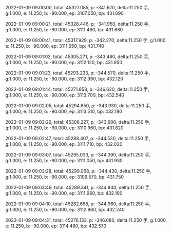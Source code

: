 2022-01-09 09:00:00, total: 45327.085, p: -341.670, delta:11.250 手, g:1.000, e: 11.250, b: -90.000, ep: 3107.050, bp: 431.090

2022-01-09 09:00:21, total: 45328.446, p: -341.950, delta:11.250 手, g:1.000, e: 11.250, b: -90.000, ep: 3111.490, bp: 431.680

2022-01-09 09:00:41, total: 45317.929, p: -342.270, delta:11.250 手, g:1.000, e: 11.250, b: -90.000, ep: 3111.650, bp: 431.740

2022-01-09 09:01:02, total: 45305.271, p: -343.480, delta:11.250 手, g:1.000, e: 11.250, b: -90.000, ep: 3112.120, bp: 431.950

2022-01-09 09:01:23, total: 45293.233, p: -344.570, delta:11.250 手, g:1.000, e: 11.250, b: -90.000, ep: 3112.390, bp: 432.120

2022-01-09 09:01:44, total: 45271.858, p: -346.620, delta:11.250 手, g:1.000, e: 11.250, b: -90.000, ep: 3113.700, bp: 432.540

2022-01-09 09:02:05, total: 45294.650, p: -343.930, delta:11.250 手, g:1.000, e: 11.250, b: -90.000, ep: 3113.510, bp: 432.180

2022-01-09 09:02:26, total: 45306.227, p: -343.600, delta:11.250 手, g:1.000, e: 11.250, b: -90.000, ep: 3110.960, bp: 431.820

2022-01-09 09:02:47, total: 45288.407, p: -344.530, delta:11.250 手, g:1.000, e: 11.250, b: -90.000, ep: 3111.710, bp: 432.030

2022-01-09 09:03:07, total: 45295.033, p: -344.390, delta:11.250 手, g:1.000, e: 11.250, b: -90.000, ep: 3111.050, bp: 431.930

2022-01-09 09:03:28, total: 45299.068, p: -344.430, delta:11.250 手, g:1.000, e: 11.250, b: -90.000, ep: 3109.570, bp: 431.750

2022-01-09 09:03:49, total: 45289.341, p: -344.840, delta:11.250 手, g:1.000, e: 11.250, b: -90.000, ep: 3111.960, bp: 432.100

2022-01-09 09:04:10, total: 45282.658, p: -344.960, delta:11.250 手, g:1.000, e: 11.250, b: -90.000, ep: 3112.960, bp: 432.240

2022-01-09 09:04:31, total: 45276.133, p: -346.080, delta:11.250 手, g:1.000, e: 11.250, b: -90.000, ep: 3114.480, bp: 432.570